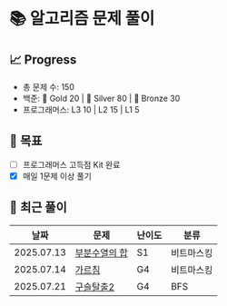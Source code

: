 # 📚 알고리즘 문제 풀이

## 📈 Progress
- 총 문제 수: 150
- 백준: 🥇 Gold 20 | 🥈 Silver 80 | 🥉 Bronze 30
- 프로그래머스: L3 10 | L2 15 | L1 5

## 🎯 목표
- [ ] 프로그래머스 고득점 Kit 완료
- [x] 매일 1문제 이상 풀기

## 📝 최근 풀이
| 날짜         | 문제                                              | 난이도 | 분류    |
|------------|-------------------------------------------------|--------|-------|
| 2025.07.13 | [부분수열의 합](https://www.acmicpc.net/problem/1062) | S1 | 비트마스킹 |
 | 2025.07.14 | [가르침](https://www.acmicpc.net/problem/1062)     | G4 | 비트마스킹 |
 | 2025.07.21 | [구슬탈출2](https://www.acmicpc.net/problem/13460)    | G4 | BFS   |